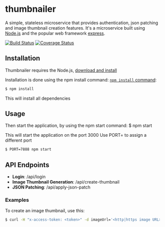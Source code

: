 # thumbnailer
A simple, stateless microservice that provides authentication, json patching and image thumbnail creation features. It's a microservice built using [Node.js](https://nodejs.org/) and the popular web framework [express](https://expressjs.com).

[![Build Status](https://travis-ci.org/emrys8/thumbnailer.svg?branch=develop)](https://travis-ci.org/emrys8/thumbnailer)
[![Coverage Status](https://coveralls.io/repos/github/emrys8/thumbnailer/badge.svg?branch=develop)](https://coveralls.io/github/emrys8/thumbnailer?branch=develop)

## Installation
Thumbnailer requires the Node.js, [download and install](https://nodejs.org/en/download/)

Installation is done using the npm install command:
[`npm install` command](https://docs.npmjs.com/getting-started/installing-npm-packages-locally):
```bash
$ npm install
```

This will install all dependencies

## Usage
Then start the application, by using the npm start command:
$ npm start

This will start the application on the port 3000
Use PORT=<port> to assign a different port
```bash
$ PORT=7888 npm start
```

## API Endpoints
* **Login**: /api/login
* **Image Thumbnail Generation**: /api/create-thumbnail
* **JSON Patching**: /api/apply-json-patch

### Examples
To create an image thumbnail, use this:
```bash
$ curl -H "x-access-token: <token>" -d imageUrl='<http|https image URL> localhost:3000/api/create-thumbnail" 
```

